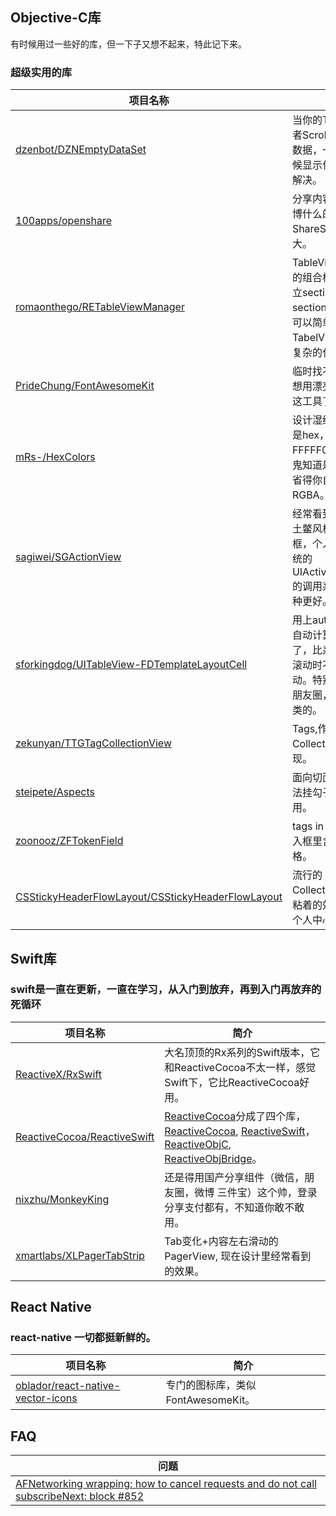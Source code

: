 ## Objective-C库

有时候用过一些好的库，但一下子又想不起来，特此记下来。

### 超级实用的库

| 项目名称 |    简介  |
|-----------|---------------|
|[dzenbot/DZNEmptyDataSet](https://github.com/dzenbot/DZNEmptyDataSet)| 当你的TableView 或者ScrollView 没有数据，一片空白的时候显示什么？用它来解决。|
|[100apps/openshare](https://github.com/100apps/openshare)| 分享内容到微信，微博什么的，用友盟，ShareSDK又感觉太大。|
|[romaonthego/RETableViewManager](https://github.com/romaonthego/RETableViewManager)| TableView 非常简单的组合框架。只要建立section，往section里加item就可以简单快速地生成TabelView,免去了写复杂的代理方法。|
|[PrideChung/FontAwesomeKit](https://github.com/PrideChung/FontAwesomeKit)| 临时找不到美工，又想用漂亮的图标，就这工具了。|
|[mRs-/HexColors](https://github.com/mRs-/HexColors)| 设计湿给的颜色往往是hex，比如FFFFF00什么的，鬼知道是什么颜色，省得你自己再转换成RGBA。|
|[sagiwei/SGActionView](https://github.com/sagiwei/SGActionView)| 经常看到设计给的具土鳖风格的分享弹框，个人认为利用系统的UIActivityContorller的调用系统自带的那种更好。|
|[sforkingdog/UITableView-FDTemplateLayoutCell](https://github.com/forkingdog/UITableView-FDTemplateLayoutCell)| 用上autolayout后，自动计算cell调试了，比系统的方法，滚动时不会来回跳动。特别适合用来搞朋友圈，评论列表之类的。|
|[zekunyan/TTGTagCollectionView](https://github.com/paopaosa/SwiftStudy)| Tags,作者使用CollectionView实现。|
|[steipete/Aspects](https://github.com/steipete/Aspects)| 面向切面编程，给方法挂勾子的？测试里用。|
|[zoonooz/ZFTokenField](https://github.com/zoonooz/ZFTokenField)| tags in textfield,输入框里含 tags 表格。|
|[CSStickyHeaderFlowLayout/CSStickyHeaderFlowLayout](https://github.com/CSStickyHeaderFlowLayout/CSStickyHeaderFlowLayout)| 流行的CollectionView头部粘着的效果，多用于个人中心展示。|
## Swift库

### swift是一直在更新，一直在学习，从入门到放弃，再到入门再放弃的死循环

| 项目名称 |    简介  |
|-----------|---------------|
|[ReactiveX/RxSwift](https://github.com/ReactiveX/RxSwift)| 大名顶顶的Rx系列的Swift版本，它和ReactiveCocoa不太一样，感觉 Swift下，它比ReactiveCocoa好用。|
|[ReactiveCocoa/ReactiveSwift](https://github.com/ReactiveCocoa/ReactiveSwift)| [ReactiveCocoa](http://reactivecocoa.io)分成了四个库，[ReactiveCocoa](https://github.com/ReactiveCocoa/ReactiveCocoa), [ReactiveSwift](https://github.com/ReactiveCocoa/ReactiveSwift)，[ReactiveObjC](https://github.com/ReactiveCocoa/ReactiveObjC), [ReactiveObjBridge](https://github.com/ReactiveCocoa/ReactiveObjCBridge)。|
|[nixzhu/MonkeyKing](https://github.com/nixzhu/MonkeyKing)| 还是得用国产分享组件（微信，朋友圈，微博 三件宝）这个帅，登录分享支付都有，不知道你敢不敢用。|
|[xmartlabs/XLPagerTabStrip](https://github.com/xmartlabs/XLPagerTabStrip)| Tab变化+内容左右滑动的PagerView, 现在设计里经常看到的效果。|

## React Native

### react-native 一切都挺新鲜的。

| 项目名称 |    简介  |
|-----------|---------------|
|[oblador/react-native-vector-icons](https://github.com/oblador/react-native-vector-icons)| 专门的图标库，类似FontAwesomeKit。 |

## FAQ

| 问题 |
|---------------------------------------------------------------|
| [AFNetworking wrapping: how to cancel requests and do not call subscribeNext: block #852](https://github.com/ReactiveCocoa/ReactiveCocoa/issues/852) |




